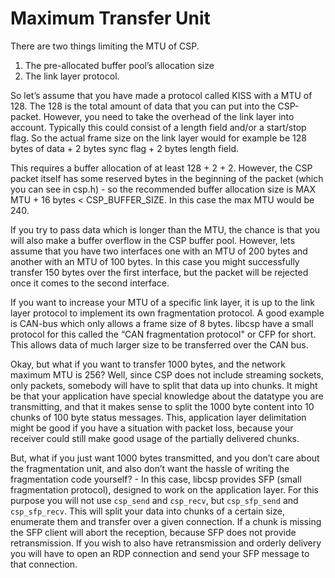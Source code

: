 # Maximum Transfer Unit

There are two things limiting the MTU of CSP.

1.  The pre-allocated buffer pool’s allocation size
2.  The link layer protocol.

So let’s assume that you have made a protocol called KISS with a MTU
of 128. The 128 is the total amount of data that you can put into the
CSP-packet. However, you need to take the overhead of the link layer
into account. Typically this could consist of a length field and/or a
start/stop flag. So the actual frame size on the link layer would for
example be 128 bytes of data + 2 bytes sync flag + 2 bytes length field.

This requires a buffer allocation of at least 128 + 2 + 2. However, the
CSP packet itself has some reserved bytes in the beginning of the packet
(which you can see in csp.h) - so the recommended buffer allocation size
is MAX MTU + 16 bytes < CSP_BUFFER_SIZE. In this case the max MTU would be 240.

If you try to pass data which is longer than the MTU, the chance is that
you will also make a buffer overflow in the CSP buffer pool. However,
lets assume that you have two interfaces one with an MTU of 200 bytes
and another with an MTU of 100 bytes. In this case you might
successfully transfer 150 bytes over the first interface, but the packet
will be rejected once it comes to the second interface.

If you want to increase your MTU of a specific link layer, it is up to
the link layer protocol to implement its own fragmentation protocol. A
good example is CAN-bus which only allows a frame size of 8 bytes.
libcsp have a small protocol for this called the “CAN fragmentation
protocol" or CFP for short. This allows data of much larger size to be
transferred over the CAN bus.

Okay, but what if you want to transfer 1000 bytes, and the network
maximum MTU is 256? Well, since CSP does not include streaming sockets,
only packets, somebody will have to split that data up into chunks. It
might be that your application have special knowledge about the datatype
you are transmitting, and that it makes sense to split the 1000 byte
content into 10 chunks of 100 byte status messages. This, application
layer delimitation might be good if you have a situation with packet
loss, because your receiver could still make good usage of the partially
delivered chunks.

But, what if you just want 1000 bytes transmitted, and you don’t care
about the fragmentation unit, and also don’t want the hassle of writing
the fragmentation code yourself? - In this case, libcsp provides SFP
(small fragmentation protocol), designed to work on the application
layer. For this purpose you will not use `csp_send` and `csp_recv`, but
`csp_sfp_send` and `csp_sfp_recv`. This will split your data into chunks
of a certain size, enumerate them and transfer over a given connection.
If a chunk is missing the SFP client will abort the reception, because
SFP does not provide retransmission. If you wish to also have
retransmission and orderly delivery you will have to open an RDP
connection and send your SFP message to that connection.

